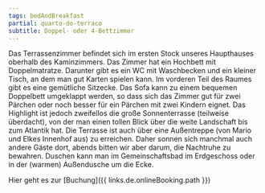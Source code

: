 ```yaml
---
tags: bedAndBreakfast
partial: quarto-do-terraco
subtitle: Doppel- oder 4-Bettzimmer
---
```


Das Terrassenzimmer befindet sich im ersten Stock unseres Haupthauses oberhalb des Kaminzimmers. Das Zimmer hat ein Hochbett mit Doppelmatratze. Darunter gibt es ein WC mit Waschbecken und ein kleiner Tisch, an dem man gut Karten spielen kann. Im vorderen Teil des Raumes gibt es eine gemütliche Sitzecke. Das Sofa kann zu einem bequemen Doppelbett umgeklappt werden, so dass sich das Zimmer gut für zwei Pärchen oder noch besser für ein Pärchen mit zwei Kindern eignet. Das Highlight ist jedoch zweifellos die große Sonnenterrasse (teilweise überdacht), von der man einen tollen Blick über die weite Landschaft bis zum Atlantik hat. Die Terrasse ist auch über eine Außentreppe (von Mario und Elkes Innenhof aus) zu erreichen. Daher sonnen sich manchmal auch andere Gäste dort, abends bitten wir aber darum, die Nachtruhe zu bewahren. Duschen kann man im Gemeinschaftsbad im Erdgeschoss oder in der (warmen) Außendusche um die Ecke.

Hier geht es zur [Buchung]({{ links.de.onlineBooking.path }})
